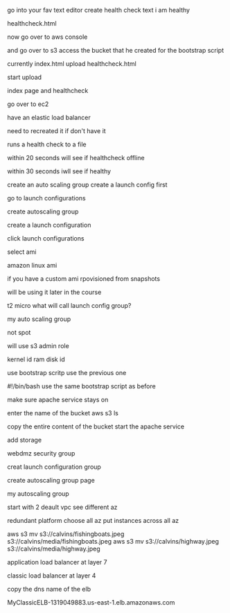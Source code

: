 go into your fav text editor
create health check text
i am healthy

healthcheck.html

now go over to aws console

and go over to s3 access the bucket that he created for the bootstrap script

currently index.html
upload healthcheck.html

start upload

index page and healthcheck

go over to ec2

have  an elastic load balancer

need to recreated it if don't have it

runs a health check to a file

within 20 seconds will see if healthcheck offline

within 30 seconds iwll see if healthy

create an auto scaling group 
    create a launch config first 

go to launch configurations

create autoscaling group

create a launch configuration

click launch configurations

select ami

amazon linux ami

if you have a custom ami rpovisioned from snapshots

will be using it later in the course

t2 micro what will call launch config group?

my auto scaling group

not spot

will use s3 admin role

kernel id
ram disk id

use bootstrap scritp use the previous one

#!/bin/bash
    use the same bootstrap script 
        as before 

make sure apache service stays on

enter the name of the bucket
    aws s3 ls 

copy the entire content of the bucket 
    start the apache service 

add storage 

webdmz security group 

creat launch configuration group

create autoscaling group page 

my autoscaling group 

start with 2 
deault vpc 
see different az

redundant platform 
    choose all az 
    put instances across all az 

aws s3 mv s3://calvins/fishingboats.jpeg s3://calvins/media/fishingboats.jpeg
aws s3 mv s3://calvins/highway.jpeg s3://calvins/media/highway.jpeg

application load balancer at layer 7

classic load balancer at layer 4

copy the dns name of the elb

MyClassicELB-1319049883.us-east-1.elb.amazonaws.com

